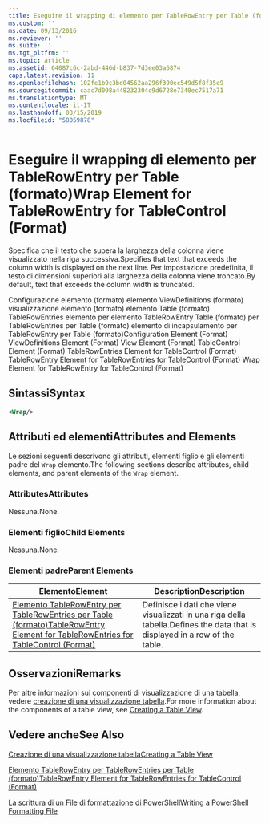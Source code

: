 ```yaml
---
title: Eseguire il wrapping di elemento per TableRowEntry per Table (formato) | Microsoft Docs
ms.custom: ''
ms.date: 09/13/2016
ms.reviewer: ''
ms.suite: ''
ms.tgt_pltfrm: ''
ms.topic: article
ms.assetid: 64087c6c-2abd-446d-b837-7d3ee03a6874
caps.latest.revision: 11
ms.openlocfilehash: 102fe1b9c3bd04562aa296f390ec549d5f8f35e9
ms.sourcegitcommit: caac7d098a448232304c9d6728e7340ec7517a71
ms.translationtype: MT
ms.contentlocale: it-IT
ms.lasthandoff: 03/15/2019
ms.locfileid: "58059878"
---
```

# <a name="wrap-element-for-tablerowentry-for-tablecontrol--format"></a><span data-ttu-id="83756-102">Eseguire il wrapping di elemento per TableRowEntry per Table (formato)</span><span class="sxs-lookup"><span data-stu-id="83756-102">Wrap Element for TableRowEntry for TableControl  (Format)</span></span>

<span data-ttu-id="83756-103">Specifica che il testo che supera la larghezza della colonna viene visualizzato nella riga successiva.</span><span class="sxs-lookup"><span data-stu-id="83756-103">Specifies that text that exceeds the column width is displayed on the next line.</span></span> <span data-ttu-id="83756-104">Per impostazione predefinita, il testo di dimensioni superiori alla larghezza della colonna viene troncato.</span><span class="sxs-lookup"><span data-stu-id="83756-104">By default, text that exceeds the column width is truncated.</span></span>

<span data-ttu-id="83756-105">Configurazione elemento (formato) elemento ViewDefinitions (formato) visualizzazione elemento (formato) elemento Table (formato) TableRowEntries elemento per elemento TableRowEntry Table (formato) per TableRowEntries per Table (formato) elemento di incapsulamento per TableRowEntry per Table (formato)</span><span class="sxs-lookup"><span data-stu-id="83756-105">Configuration Element (Format) ViewDefinitions Element (Format) View Element (Format) TableControl Element (Format) TableRowEntries Element for TableControl (Format) TableRowEntry Element for TableRowEntries for TableControl (Format) Wrap Element for TableRowEntry for TableControl (Format)</span></span>

## <a name="syntax"></a><span data-ttu-id="83756-106">Sintassi</span><span class="sxs-lookup"><span data-stu-id="83756-106">Syntax</span></span>

```xml
<Wrap/>
```

## <a name="attributes-and-elements"></a><span data-ttu-id="83756-107">Attributi ed elementi</span><span class="sxs-lookup"><span data-stu-id="83756-107">Attributes and Elements</span></span>

<span data-ttu-id="83756-108">Le sezioni seguenti descrivono gli attributi, elementi figlio e gli elementi padre del `Wrap` elemento.</span><span class="sxs-lookup"><span data-stu-id="83756-108">The following sections describe attributes, child elements, and parent elements of the `Wrap` element.</span></span>

### <a name="attributes"></a><span data-ttu-id="83756-109">Attributes</span><span class="sxs-lookup"><span data-stu-id="83756-109">Attributes</span></span>

<span data-ttu-id="83756-110">Nessuna.</span><span class="sxs-lookup"><span data-stu-id="83756-110">None.</span></span>

### <a name="child-elements"></a><span data-ttu-id="83756-111">Elementi figlio</span><span class="sxs-lookup"><span data-stu-id="83756-111">Child Elements</span></span>

<span data-ttu-id="83756-112">Nessuna.</span><span class="sxs-lookup"><span data-stu-id="83756-112">None.</span></span>

### <a name="parent-elements"></a><span data-ttu-id="83756-113">Elementi padre</span><span class="sxs-lookup"><span data-stu-id="83756-113">Parent Elements</span></span>

|<span data-ttu-id="83756-114">Elemento</span><span class="sxs-lookup"><span data-stu-id="83756-114">Element</span></span>|<span data-ttu-id="83756-115">Description</span><span class="sxs-lookup"><span data-stu-id="83756-115">Description</span></span>|
|-------------|-----------------|
|[<span data-ttu-id="83756-116">Elemento TableRowEntry per TableRowEntries per Table (formato)</span><span class="sxs-lookup"><span data-stu-id="83756-116">TableRowEntry Element for TableRowEntries for TableControl (Format)</span></span>](./tablerowentry-element-for-tablerowentries-for-tablecontrol-format.md)|<span data-ttu-id="83756-117">Definisce i dati che viene visualizzati in una riga della tabella.</span><span class="sxs-lookup"><span data-stu-id="83756-117">Defines the data that is displayed in a row of the table.</span></span>|

## <a name="remarks"></a><span data-ttu-id="83756-118">Osservazioni</span><span class="sxs-lookup"><span data-stu-id="83756-118">Remarks</span></span>

<span data-ttu-id="83756-119">Per altre informazioni sui componenti di visualizzazione di una tabella, vedere [creazione di una visualizzazione tabella](./creating-a-table-view.md).</span><span class="sxs-lookup"><span data-stu-id="83756-119">For more information about the components of a table view, see [Creating a Table View](./creating-a-table-view.md).</span></span>

## <a name="see-also"></a><span data-ttu-id="83756-120">Vedere anche</span><span class="sxs-lookup"><span data-stu-id="83756-120">See Also</span></span>

[<span data-ttu-id="83756-121">Creazione di una visualizzazione tabella</span><span class="sxs-lookup"><span data-stu-id="83756-121">Creating a Table View</span></span>](./creating-a-table-view.md)

[<span data-ttu-id="83756-122">Elemento TableRowEntry per TableRowEntries per Table (formato)</span><span class="sxs-lookup"><span data-stu-id="83756-122">TableRowEntry Element for TableRowEntries for TableControl (Format)</span></span>](./tablerowentry-element-for-tablerowentries-for-tablecontrol-format.md)

[<span data-ttu-id="83756-123">La scrittura di un File di formattazione di PowerShell</span><span class="sxs-lookup"><span data-stu-id="83756-123">Writing a PowerShell Formatting File</span></span>](./writing-a-powershell-formatting-file.md)
